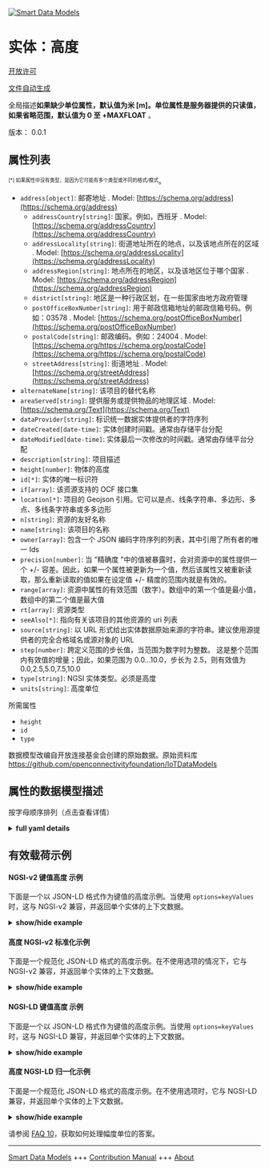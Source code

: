 <!-- 10-Header -->  
[![Smart Data Models](https://smartdatamodels.org/wp-content/uploads/2022/01/SmartDataModels_logo.png "Logo")](https://smartdatamodels.org)  
实体：高度  
=====<!-- /10-Header -->  
<!-- 15-License -->  
[开放许可](https://github.com/smart-data-models//dataModel.OCF/blob/master/Height/LICENSE.md)  
[文件自动生成](https://docs.google.com/presentation/d/e/2PACX-1vTs-Ng5dIAwkg91oTTUdt8ua7woBXhPnwavZ0FxgR8BsAI_Ek3C5q97Nd94HS8KhP-r_quD4H0fgyt3/pub?start=false&loop=false&delayms=3000#slide=id.gb715ace035_0_60)  
<!-- /15-License -->  
<!-- 20-Description -->  
全局描述**如果缺少单位属性，默认值为米 [m]。单位属性是服务器提供的只读值，如果省略范围，默认值为 0 至 +MAXFLOAT** 。  
版本： 0.0.1  
<!-- /20-Description -->  
<!-- 30-PropertiesList -->  

## 属性列表  

<sup><sub>[*] 如果属性中没有类型，是因为它可能有多个类型或不同的格式/模式</sub></sup>。  
- `address[object]`: 邮寄地址  . Model: [https://schema.org/address](https://schema.org/address)	- `addressCountry[string]`: 国家。例如，西班牙  . Model: [https://schema.org/addressCountry](https://schema.org/addressCountry)  
	- `addressLocality[string]`: 街道地址所在的地点，以及该地点所在的区域  . Model: [https://schema.org/addressLocality](https://schema.org/addressLocality)  
	- `addressRegion[string]`: 地点所在的地区，以及该地区位于哪个国家  . Model: [https://schema.org/addressRegion](https://schema.org/addressRegion)  
	- `district[string]`: 地区是一种行政区划，在一些国家由地方政府管理    
	- `postOfficeBoxNumber[string]`: 用于邮政信箱地址的邮政信箱号码。例如：03578  . Model: [https://schema.org/postOfficeBoxNumber](https://schema.org/postOfficeBoxNumber)  
	- `postalCode[string]`: 邮政编码。例如：24004  . Model: [https://schema.org/https://schema.org/postalCode](https://schema.org/https://schema.org/postalCode)  
	- `streetAddress[string]`: 街道地址  . Model: [https://schema.org/streetAddress](https://schema.org/streetAddress)  
- `alternateName[string]`: 该项目的替代名称  - `areaServed[string]`: 提供服务或提供物品的地理区域  . Model: [https://schema.org/Text](https://schema.org/Text)- `dataProvider[string]`: 标识统一数据实体提供者的字符序列  - `dateCreated[date-time]`: 实体创建时间戳。通常由存储平台分配  - `dateModified[date-time]`: 实体最后一次修改的时间戳。通常由存储平台分配  - `description[string]`: 项目描述  - `height[number]`: 物体的高度  - `id[*]`: 实体的唯一标识符  - `if[array]`: 该资源支持的 OCF 接口集  - `location[*]`: 项目的 Geojson 引用。它可以是点、线条字符串、多边形、多点、多线条字符串或多多边形  - `n[string]`: 资源的友好名称  - `name[string]`: 该项目的名称  - `owner[array]`: 包含一个 JSON 编码字符序列的列表，其中引用了所有者的唯一 Ids  - `precision[number]`: 当 "精确度 "中的值被暴露时，会对资源中的属性提供一个 +/- 容差。因此，如果一个属性被更新为一个值，然后该属性又被重新读取，那么重新读取的值如果在设定值 +/- 精度的范围内就是有效的。  - `range[array]`: 资源中属性的有效范围（数字）。数组中的第一个值是最小值，数组中的第二个值是最大值  - `rt[array]`: 资源类型  - `seeAlso[*]`: 指向有关该项目的其他资源的 uri 列表  - `source[string]`: 以 URL 形式给出实体数据原始来源的字符串。建议使用源提供者的完全合格域名或源对象的 URL  - `step[number]`: 跨定义范围的步长值，当范围为数字时为整数。  这是整个范围内有效值的增量；因此，如果范围为 0.0...10.0，步长为 2.5，则有效值为 0.0,2.5,5.0,7.5,10.0  - `type[string]`: NGSI 实体类型。必须是高度  - `units[string]`: 高度单位  <!-- /30-PropertiesList -->  
<!-- 35-RequiredProperties -->  
所需属性  
- `height`  - `id`  - `type`  <!-- /35-RequiredProperties -->  
<!-- 40-RequiredProperties -->  
数据模型改编自开放连接基金会创建的原始数据。原始资料库 https://github.com/openconnectivityfoundation/IoTDataModels  
<!-- /40-RequiredProperties -->  
<!-- 50-DataModelHeader -->  
## 属性的数据模型描述  
按字母顺序排列（点击查看详情）  
<!-- /50-DataModelHeader -->  
<!-- 60-ModelYaml -->  
<details><summary><strong>full yaml details</strong></summary>    
```yaml  
Height:    
  description: 'This Resource describes the Properties associated with height of an object''s physical size.The unit is a single value that is one of m, cm, ft or in.If the unit Property is missing the default is meters [m].The unit Property is a read-only value that is provided by the server.When range is omitted the default is 0 to +MAXFLOAT.'    
  properties:    
    address:    
      description: The mailing address    
      properties:    
        addressCountry:    
          description: 'The country. For example, Spain'    
          type: string    
          x-ngsi:    
            model: https://schema.org/addressCountry    
            type: Property    
        addressLocality:    
          description: 'The locality in which the street address is, and which is in the region'    
          type: string    
          x-ngsi:    
            model: https://schema.org/addressLocality    
            type: Property    
        addressRegion:    
          description: 'The region in which the locality is, and which is in the country'    
          type: string    
          x-ngsi:    
            model: https://schema.org/addressRegion    
            type: Property    
        district:    
          description: 'A district is a type of administrative division that, in some countries, is managed by the local government'    
          type: string    
          x-ngsi:    
            type: Property    
        postOfficeBoxNumber:    
          description: 'The post office box number for PO box addresses. For example, 03578'    
          type: string    
          x-ngsi:    
            model: https://schema.org/postOfficeBoxNumber    
            type: Property    
        postalCode:    
          description: 'The postal code. For example, 24004'    
          type: string    
          x-ngsi:    
            model: https://schema.org/https://schema.org/postalCode    
            type: Property    
        streetAddress:    
          description: The street address    
          type: string    
          x-ngsi:    
            model: https://schema.org/streetAddress    
            type: Property    
        streetNr:    
          description: Number identifying a specific property on a public street    
          type: string    
          x-ngsi:    
            type: Property    
      type: object    
      x-ngsi:    
        model: https://schema.org/address    
        type: Property    
    alternateName:    
      description: An alternative name for this item    
      type: string    
      x-ngsi:    
        type: Property    
    areaServed:    
      description: The geographic area where a service or offered item is provided    
      type: string    
      x-ngsi:    
        model: https://schema.org/Text    
        type: Property    
    dataProvider:    
      description: A sequence of characters identifying the provider of the harmonised data entity    
      type: string    
      x-ngsi:    
        type: Property    
    dateCreated:    
      description: Entity creation timestamp. This will usually be allocated by the storage platform    
      format: date-time    
      type: string    
      x-ngsi:    
        type: Property    
    dateModified:    
      description: Timestamp of the last modification of the entity. This will usually be allocated by the storage platform    
      format: date-time    
      type: string    
      x-ngsi:    
        type: Property    
    description:    
      description: A description of this item    
      type: string    
      x-ngsi:    
        type: Property    
    height:    
      description: Height of an object    
      minimum: 0    
      type: number    
      x-ngsi:    
        type: Property    
    id:    
      anyOf:    
        - description: Identifier format of any NGSI entity    
          maxLength: 256    
          minLength: 1    
          pattern: ^[\w\-\.\{\}\$\+\*\[\]`|~^@!,:\\]+$    
          type: string    
          x-ngsi:    
            type: Property    
        - description: Identifier format of any NGSI entity    
          format: uri    
          type: string    
          x-ngsi:    
            type: Property    
      description: Unique identifier of the entity    
      x-ngsi:    
        type: Property    
    if:    
      description: The OCF Interface set supported by this Resource    
      items:    
        enum:    
          - oic.if.a    
          - oic.if.s    
          - oic.if.baseline    
        maxLength: 64    
        type: string    
      minItems: 1    
      readOnly: true    
      type: array    
      uniqueItems: true    
      x-ngsi:    
        type: Property    
    location:    
      description: 'Geojson reference to the item. It can be Point, LineString, Polygon, MultiPoint, MultiLineString or MultiPolygon'    
      oneOf:    
        - description: Geojson reference to the item. Point    
          properties:    
            bbox:    
              items:    
                type: number    
              minItems: 4    
              type: array    
            coordinates:    
              items:    
                type: number    
              minItems: 2    
              type: array    
            type:    
              enum:    
                - Point    
              type: string    
          required:    
            - type    
            - coordinates    
          title: GeoJSON Point    
          type: object    
          x-ngsi:    
            type: GeoProperty    
        - description: Geojson reference to the item. LineString    
          properties:    
            bbox:    
              items:    
                type: number    
              minItems: 4    
              type: array    
            coordinates:    
              items:    
                items:    
                  type: number    
                minItems: 2    
                type: array    
              minItems: 2    
              type: array    
            type:    
              enum:    
                - LineString    
              type: string    
          required:    
            - type    
            - coordinates    
          title: GeoJSON LineString    
          type: object    
          x-ngsi:    
            type: GeoProperty    
        - description: Geojson reference to the item. Polygon    
          properties:    
            bbox:    
              items:    
                type: number    
              minItems: 4    
              type: array    
            coordinates:    
              items:    
                items:    
                  items:    
                    type: number    
                  minItems: 2    
                  type: array    
                minItems: 4    
                type: array    
              type: array    
            type:    
              enum:    
                - Polygon    
              type: string    
          required:    
            - type    
            - coordinates    
          title: GeoJSON Polygon    
          type: object    
          x-ngsi:    
            type: GeoProperty    
        - description: Geojson reference to the item. MultiPoint    
          properties:    
            bbox:    
              items:    
                type: number    
              minItems: 4    
              type: array    
            coordinates:    
              items:    
                items:    
                  type: number    
                minItems: 2    
                type: array    
              type: array    
            type:    
              enum:    
                - MultiPoint    
              type: string    
          required:    
            - type    
            - coordinates    
          title: GeoJSON MultiPoint    
          type: object    
          x-ngsi:    
            type: GeoProperty    
        - description: Geojson reference to the item. MultiLineString    
          properties:    
            bbox:    
              items:    
                type: number    
              minItems: 4    
              type: array    
            coordinates:    
              items:    
                items:    
                  items:    
                    type: number    
                  minItems: 2    
                  type: array    
                minItems: 2    
                type: array    
              type: array    
            type:    
              enum:    
                - MultiLineString    
              type: string    
          required:    
            - type    
            - coordinates    
          title: GeoJSON MultiLineString    
          type: object    
          x-ngsi:    
            type: GeoProperty    
        - description: Geojson reference to the item. MultiLineString    
          properties:    
            bbox:    
              items:    
                type: number    
              minItems: 4    
              type: array    
            coordinates:    
              items:    
                items:    
                  items:    
                    items:    
                      type: number    
                    minItems: 2    
                    type: array    
                  minItems: 4    
                  type: array    
                type: array    
              type: array    
            type:    
              enum:    
                - MultiPolygon    
              type: string    
          required:    
            - type    
            - coordinates    
          title: GeoJSON MultiPolygon    
          type: object    
          x-ngsi:    
            type: GeoProperty    
      x-ngsi:    
        type: GeoProperty    
    n:    
      description: Friendly name of the Resource    
      maxLength: 64    
      readOnly: true    
      type: string    
      x-ngsi:    
        type: Property    
    name:    
      description: The name of this item    
      type: string    
      x-ngsi:    
        type: Property    
    owner:    
      description: A List containing a JSON encoded sequence of characters referencing the unique Ids of the owner(s)    
      items:    
        anyOf:    
          - description: Identifier format of any NGSI entity    
            maxLength: 256    
            minLength: 1    
            pattern: ^[\w\-\.\{\}\$\+\*\[\]`|~^@!,:\\]+$    
            type: string    
            x-ngsi:    
              type: Property    
          - description: Identifier format of any NGSI entity    
            format: uri    
            type: string    
            x-ngsi:    
              type: Property    
        description: Unique identifier of the entity    
        x-ngsi:    
          type: Property    
      type: array    
      x-ngsi:    
        type: Property    
    precision:    
      description: 'When exposed the value in ''precision'' provides a +/- tolerance against the Properties in the Resource. Thus if a Property is UPDATED to a value and that Property then RETRIEVED, the RETRIEVED value is valid if in the range of the set value +/- precision'    
      readOnly: true    
      type: number    
      x-ngsi:    
        type: Property    
    range:    
      description: 'The valid range for the Property in the Resource as a number. The first value in the array is the minimum value, the second value in the array is the maximum value'    
      items:    
        type: number    
      maxItems: 2    
      minItems: 2    
      readOnly: true    
      type: array    
      x-ngsi:    
        type: Property    
    rt:    
      description: Resource Type    
      items:    
        enum:    
          - oic.r.height    
        maxLength: 64    
        type: string    
      minItems: 1    
      readOnly: true    
      type: array    
      uniqueItems: true    
      x-ngsi:    
        type: Property    
    seeAlso:    
      description: list of uri pointing to additional resources about the item    
      oneOf:    
        - items:    
            format: uri    
            type: string    
          minItems: 1    
          type: array    
        - format: uri    
          type: string    
      x-ngsi:    
        type: Property    
    source:    
      description: 'A sequence of characters giving the original source of the entity data as a URL. Recommended to be the fully qualified domain name of the source provider, or the URL to the source object'    
      type: string    
      x-ngsi:    
        type: Property    
    step:    
      description: 'Step value across the defined range an integer when the range is a number.  This is the increment for valid values across the range; so if range is 0.0..10.0 and step is 2.5 then valid values are 0.0,2.5,5.0,7.5,10.0'    
      readOnly: true    
      type: number    
      x-ngsi:    
        type: Property    
    type:    
      description: NGSI entity type. It has to be Height    
      enum:    
        - Height    
      type: string    
      x-ngsi:    
        type: Property    
    units:    
      default: m    
      description: Height unit    
      enum:    
        - m    
        - cm    
        - ft    
        - in    
      readOnly: true    
      type: string    
      x-ngsi:    
        type: Property    
  required:    
    - height    
    - id    
    - type    
  type: object    
  x-derived-from: https://raw.githubusercontent.com/openconnectivityfoundation/IoTDataModels/master/HeightResURI.swagger.json    
  x-disclaimer: 'Redistribution and use in source and binary forms, with or without modification, are permitted  provided that the license conditions are met. Copyleft (c) 2022 Contributors to Smart Data Models Program'    
  x-license-url: https://github.com/smart-data-models/dataModel.OCF/blob/master/Height/LICENSE.md    
  x-model-schema: https://smart-data-models.github.io/dataModel.OCF/Height/schema.json    
  x-model-tags: OCF    
  x-version: 0.0.1    
```  
</details>    
<!-- /60-ModelYaml -->  
<!-- 70-MiddleNotes -->  
<!-- /70-MiddleNotes -->  
<!-- 80-Examples -->  
## 有效载荷示例  
#### NGSI-v2 键值高度 示例  
下面是一个以 JSON-LD 格式作为键值的高度示例。当使用 `options=keyValues` 时，这与 NGSI-v2 兼容，并返回单个实体的上下文数据。  
<details><summary><strong>show/hide example</strong></summary>    
```json  
{  
  "id": "urn:ngsi-ld:Height:id:RYIB:13844863",  
  "dateCreated": "1996-02-16T02:34:56Z",  
  "dateModified": "2021-01-12T09:16:42Z",  
  "source": "Indeed ten bring however off entire. Kind raise cold expert reduce.",  
  "name": "Almost film behavior. Cut teacher relate model.",  
  "alternateName": "Gas myself old have fear ability fill. Game seven condition can.",  
  "description": "Short language subject have focus. Medical most kitchen ahead since wear. Help morning open economic.",  
  "dataProvider": "Happen food best threat impact under start.",  
  "owner": [  
    "urn:ngsi-ld:Height:items:XXYT:59749058",  
    "urn:ngsi-ld:Height:items:EKFC:11330307"  
  ],  
  "seeAlso": [  
    "urn:ngsi-ld:Height:items:PSOZ:92305346",  
    "urn:ngsi-ld:Height:items:CQLU:61464845"  
  ],  
  "location": {  
    "type": "Point",  
    "coordinates": [  
      -80.5323945,  
      -133.65561  
    ]  
  },  
  "address": {  
    "streetAddress": "Economy way reduce similar. Bring interview again would establish group myself.",  
    "addressLocality": "So certain head truth should where. Year box painting reason try. Thing enter argue write hand. Billion serious morning argue suffer level teacher.",  
    "addressRegion": "Hit she box reason party personal fact. Protect police generation analysis field everything.",  
    "addressCountry": "Who left whose security even executive. Worker there huge surface cause central. Oil animal financial yeah authority. Point south public.",  
    "postalCode": "Save adult cell simple adult nation activity. Light smile state many.",  
    "postOfficeBoxNumber": "Life form receive sure cell marriage room."  
  },  
  "areaServed": "Worry hospital effort ago. Style course throw local thought of. Again inside police film lead lose still smile.",  
  "rt": [  
    "oic.r.height",  
    "oic.r.height"  
  ],  
  "height": {  
    "type": "Property",  
    "value": 942.5  
  },  
  "units": "m",  
  "range": [  
    702.6,  
    504.6  
  ],  
  "step": {  
    "type": "Property",  
    "value": 9.3  
  },  
  "precision": {  
    "type": "Property",  
    "value": 487.5  
  },  
  "n": "Join bar for. Medical see miss sister real. Level nor require drug for clear hair.",  
  "if": [  
    "oic.if.a",  
    "oic.if.s"  
  ],  
  "type": "Height"  
}  
```  
</details>  
#### 高度 NGSI-v2 标准化示例  
下面是一个规范化 JSON-LD 格式的高度示例。在不使用选项的情况下，它与 NGSI-v2 兼容，并返回单个实体的上下文数据。  
<details><summary><strong>show/hide example</strong></summary>    
```json  
{  
  "id": {  
    "type": "string",  
    "value": "urn:ngsi-ld:Height:id:RYIB:13844863"  
  },  
  "dateCreated": {  
    "format": "date-time",  
    "type": "string",  
    "value": "1996-02-16T02:34:56Z"  
  },  
  "dateModified": {  
    "format": "date-time",  
    "type": "string",  
    "value": "2021-01-12T09:16:42Z"  
  },  
  "source": {  
    "type": "string",  
    "value": "Indeed ten bring however off entire. Kind raise cold expert reduce."  
  },  
  "name": {  
    "type": "string",  
    "value": "Almost film behavior. Cut teacher relate model."  
  },  
  "alternateName": {  
    "type": "string",  
    "value": "Gas myself old have fear ability fill. Game seven condition can."  
  },  
  "description": {  
    "type": "string",  
    "value": "Short language subject have focus. Medical most kitchen ahead since wear. Help morning open economic."  
  },  
  "dataProvider": {  
    "type": "string",  
    "value": "Happen food best threat impact under start."  
  },  
  "owner": {  
    "type": "array",  
    "value": [  
      "urn:ngsi-ld:Height:items:XXYT:59749058",  
      "urn:ngsi-ld:Height:items:EKFC:11330307"  
    ]  
  },  
  "seeAlso": {  
    "type": "array",  
    "value": [  
      "urn:ngsi-ld:Height:items:PSOZ:92305346",  
      "urn:ngsi-ld:Height:items:CQLU:61464845"  
    ]  
  },  
  "location": {  
    "type": "object",  
    "value": {  
      "type": "Point",  
      "coordinates": [  
        -80.5323945,  
        -133.65561  
      ]  
    }  
  },  
  "address": {  
    "type": "object",  
    "value": {  
      "streetAddress": "Economy way reduce similar. Bring interview again would establish group myself.",  
      "addressLocality": "So certain head truth should where. Year box painting reason try. Thing enter argue write hand. Billion serious morning argue suffer level teacher.",  
      "addressRegion": "Hit she box reason party personal fact. Protect police generation analysis field everything.",  
      "addressCountry": "Who left whose security even executive. Worker there huge surface cause central. Oil animal financial yeah authority. Point south public.",  
      "postalCode": "Save adult cell simple adult nation activity. Light smile state many.",  
      "postOfficeBoxNumber": "Life form receive sure cell marriage room."  
    }  
  },  
  "areaServed": {  
    "type": "string",  
    "value": "Worry hospital effort ago. Style course throw local thought of. Again inside police film lead lose still smile."  
  },  
  "rt": {  
    "type": "array",  
    "value": [  
      "oic.r.height",  
      "oic.r.height"  
    ]  
  },  
  "height": {  
    "type": "object",  
    "value": {  
      "type": "Property",  
      "value": 942.5  
    }  
  },  
  "units": {  
    "type": "string",  
    "value": "m"  
  },  
  "range": {  
    "type": "array",  
    "value": [  
      702.6,  
      504.6  
    ]  
  },  
  "step": {  
    "type": "object",  
    "value": {  
      "type": "Property",  
      "value": 9.3  
    }  
  },  
  "precision": {  
    "type": "object",  
    "value": {  
      "type": "Property",  
      "value": 487.5  
    }  
  },  
  "n": {  
    "type": "string",  
    "value": "Join bar for. Medical see miss sister real. Level nor require drug for clear hair."  
  },  
  "if": {  
    "type": "array",  
    "value": [  
      "oic.if.a",  
      "oic.if.s"  
    ]  
  },  
  "type": {  
    "type": "string",  
    "value": "Height"  
  }  
}  
```  
</details>  
#### NGSI-LD 键值高度 示例  
下面是一个以 JSON-LD 格式作为键值的高度示例。当使用 `options=keyValues` 时，这与 NGSI-LD 兼容，并返回单个实体的上下文数据。  
<details><summary><strong>show/hide example</strong></summary>    
```json  
{  
    "id": "urn:ngsi-ld:Height:id:RYIB:13844863",  
    "dateCreated": "1996-02-16T02:34:56Z",  
    "dateModified": "2021-01-12T09:16:42Z",  
    "source": "Indeed ten bring however off entire. Kind raise cold expert reduce.",  
    "name": "Almost film behavior. Cut teacher relate model.",  
    "alternateName": "Gas myself old have fear ability fill. Game seven condition can.",  
    "description": "Short language subject have focus. Medical most kitchen ahead since wear. Help morning open economic.",  
    "dataProvider": "Happen food best threat impact under start.",  
    "owner": [  
        "urn:ngsi-ld:Height:items:XXYT:59749058",  
        "urn:ngsi-ld:Height:items:EKFC:11330307"  
    ],  
    "seeAlso": [  
        "urn:ngsi-ld:Height:items:PSOZ:92305346",  
        "urn:ngsi-ld:Height:items:CQLU:61464845"  
    ],  
    "location": {  
        "type": "Point",  
        "coordinates": [  
            -80.5323945,  
            -133.65561  
        ]  
    },  
    "address": {  
        "streetAddress": "Economy way reduce similar. Bring interview again would establish group myself.",  
        "addressLocality": "So certain head truth should where. Year box painting reason try. Thing enter argue write hand. Billion serious morning argue suffer level teacher.",  
        "addressRegion": "Hit she box reason party personal fact. Protect police generation analysis field everything.",  
        "addressCountry": "Who left whose security even executive. Worker there huge surface cause central. Oil animal financial yeah authority. Point south public.",  
        "postalCode": "Save adult cell simple adult nation activity. Light smile state many.",  
        "postOfficeBoxNumber": "Life form receive sure cell marriage room."  
    },  
    "areaServed": "Worry hospital effort ago. Style course throw local thought of. Again inside police film lead lose still smile.",  
    "rt": [  
        "oic.r.height",  
        "oic.r.height"  
    ],  
    "height": {  
        "type": "Property",  
        "value": 942.5  
    },  
    "units": "m",  
    "range": [  
        702.6,  
        504.6  
    ],  
    "step": {  
        "type": "Property",  
        "value": 9.3  
    },  
    "precision": {  
        "type": "Property",  
        "value": 487.5  
    },  
    "n": "Join bar for. Medical see miss sister real. Level nor require drug for clear hair.",  
    "if": [  
        "oic.if.a",  
        "oic.if.s"  
    ],  
    "type": "Height",  
    "@context": [  
        "https://smartdatamodels.org/context.jsonld",  
        "https://raw.githubusercontent.com/smart-data-models/dataModel.OCF/master/context.jsonld"  
    ]  
}  
```  
</details>  
#### 高度 NGSI-LD 归一化示例  
下面是一个规范化 JSON-LD 格式的高度示例。在不使用选项时，它与 NGSI-LD 兼容，并返回单个实体的上下文数据。  
<details><summary><strong>show/hide example</strong></summary>    
```json  
{  
    "id": "urn:ngsi-ld:Height:id:DRXF:40586832",  
    "dateCreated": {  
        "type": "Property",  
        "value": {  
            "@type": "DateTime",  
            "@value": "2018-09-07T01:19:39Z"  
        }  
    },  
    "dateModified": {  
        "type": "Property",  
        "value": {  
            "@type": "DateTime",  
            "@value": "2002-04-22T21:48:02Z"  
        }  
    },  
    "source": {  
        "type": "Property",  
        "value": "Imagine standard PM contain sometimes. Program range soldier election. Wonder various place."  
    },  
    "name": {  
        "type": "Property",  
        "value": "Look with capital page when physical. Fine until case manage through more. Report enough open since yes bar. Discussion seat second energy forget matter necessary."  
    },  
    "alternateName": {  
        "type": "Property",  
        "value": "Herself personal staff still. Enjoy above single."  
    },  
    "description": {  
        "type": "Property",  
        "value": "Long page near staff strategy."  
    },  
    "dataProvider": {  
        "type": "Property",  
        "value": "End enjoy agree party. Voice wide budget indeed society live church. Week drop value."  
    },  
    "owner": {  
        "type": "Property",  
        "value": [  
            "urn:ngsi-ld:Height:items:YNVT:44921672",  
            "urn:ngsi-ld:Height:items:LBGJ:87740547"  
        ]  
    },  
    "seeAlso": {  
        "type": "Property",  
        "value": [  
            "urn:ngsi-ld:Height:items:UFWW:21754479"  
        ]  
    },  
    "location": {  
        "type": "Property",  
        "value": {  
            "type": "Point",  
            "coordinates": [  
                85.9525085,  
                95.794551  
            ]  
        }  
    },  
    "address": {  
        "type": "Property",  
        "value": {  
            "streetAddress": "Claim message prepare range. Accept position something loss third along popular. During skin space major water manager rise.",  
            "addressLocality": "Who could may majority board.",  
            "addressRegion": "Admit listen system base long. Adult idea out in. Other ball field example.",  
            "addressCountry": "Assume government of begin myself sometimes. Worry white story officer thus history which.",  
            "postalCode": "As myself but same amount address. Majority be Mrs quickly charge.",  
            "postOfficeBoxNumber": "Garden tell author site learn. Win young toward teach moment industry source would. Person south trial little city."  
        }  
    },  
    "areaServed": {  
        "type": "Property",  
        "value": "Age ability financial real second. Old study step force. Model ball husband boy deal Republican."  
    },  
    "rt": {  
        "type": "Property",  
        "value": [  
            "oic.r.height"  
        ]  
    },  
    "height": {  
        "type": "Property",  
        "value": 491.6  
    },  
    "units": {  
        "type": "Property",  
        "value": "cm"  
    },  
    "range": {  
        "type": "Property",  
        "value": [  
            918.6,  
            738.7  
        ]  
    },  
    "step": {  
        "type": "Property",  
        "value": 413.7  
    },  
    "precision": {  
        "type": "Property",  
        "value": 830.6  
    },  
    "n": {  
        "type": "Property",  
        "value": "House red office interview."  
    },  
    "if": {  
        "type": "Property",  
        "value": [  
            "oic.if.a"  
        ]  
    },  
    "type": "Height",  
    "@context": [  
        "https://smartdatamodels.org/context.jsonld",  
        "https://raw.githubusercontent.com/smart-data-models/dataModel.OCF/master/context.jsonld"  
    ]  
}  
```  
</details><!-- /80-Examples -->  
<!-- 90-FooterNotes -->  
<!-- /90-FooterNotes -->  
<!-- 95-Units -->  
请参阅 [FAQ 10](https://smartdatamodels.org/index.php/faqs/)，获取如何处理幅度单位的答案。  
<!-- /95-Units -->  
<!-- 97-LastFooter -->  
---  
[Smart Data Models](https://smartdatamodels.org) +++ [Contribution Manual](https://bit.ly/contribution_manual) +++ [About](https://bit.ly/Introduction_SDM)<!-- /97-LastFooter -->  
